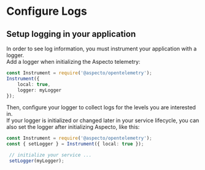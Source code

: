 # Configure Logs

## Setup logging in your application

In order to see log information, you must instrument your application with a logger.  
Add a logger when initializing the Aspecto telemetry:

```typescript
const Instrument = require('@aspecto/opentelemetry');
Instrument({
    local: true,
    logger: myLogger
});
```

Then, configure your logger to collect logs for the levels you are interested in.  
If your logger is initialized or changed later in your service lifecycle, you can also set the logger after initializing Aspecto, like this:

```typescript
const Instrument = require('@aspecto/opentelemetry');
const { setLogger } = Instrument({ local: true });

 // initialize your service ...
 setLogger(myLogger); 
```

